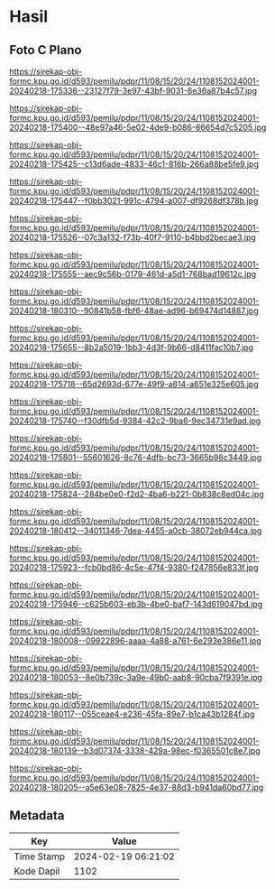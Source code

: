 # Hasil

## Foto C Plano

https://sirekap-obj-formc.kpu.go.id/d593/pemilu/pdpr/11/08/15/20/24/1108152024001-20240218-175336--23127f79-3e97-43bf-9031-6e36a87b4c57.jpg

https://sirekap-obj-formc.kpu.go.id/d593/pemilu/pdpr/11/08/15/20/24/1108152024001-20240218-175400--48e97a46-5e02-4de9-b086-66654d7c5205.jpg

https://sirekap-obj-formc.kpu.go.id/d593/pemilu/pdpr/11/08/15/20/24/1108152024001-20240218-175425--c13d6ade-4833-46c1-816b-266a88be5fe9.jpg

https://sirekap-obj-formc.kpu.go.id/d593/pemilu/pdpr/11/08/15/20/24/1108152024001-20240218-175447--f0bb3021-991c-4794-a007-df9268df378b.jpg

https://sirekap-obj-formc.kpu.go.id/d593/pemilu/pdpr/11/08/15/20/24/1108152024001-20240218-175526--07c3a132-f73b-40f7-9110-b4bbd2becae3.jpg

https://sirekap-obj-formc.kpu.go.id/d593/pemilu/pdpr/11/08/15/20/24/1108152024001-20240218-175555--aec9c56b-0179-461d-a5d1-768bad19612c.jpg

https://sirekap-obj-formc.kpu.go.id/d593/pemilu/pdpr/11/08/15/20/24/1108152024001-20240218-180310--90841b58-fbf6-48ae-ad96-b69474d14887.jpg

https://sirekap-obj-formc.kpu.go.id/d593/pemilu/pdpr/11/08/15/20/24/1108152024001-20240218-175655--8b2a5019-1bb3-4d3f-9b66-d8411fac10b7.jpg

https://sirekap-obj-formc.kpu.go.id/d593/pemilu/pdpr/11/08/15/20/24/1108152024001-20240218-175718--65d2693d-677e-49f9-a814-a651e325e605.jpg

https://sirekap-obj-formc.kpu.go.id/d593/pemilu/pdpr/11/08/15/20/24/1108152024001-20240218-175740--f30dfb5d-9384-42c2-9ba6-9ec34731e9ad.jpg

https://sirekap-obj-formc.kpu.go.id/d593/pemilu/pdpr/11/08/15/20/24/1108152024001-20240218-175801--55601626-8c76-4dfb-bc73-3665b98c3449.jpg

https://sirekap-obj-formc.kpu.go.id/d593/pemilu/pdpr/11/08/15/20/24/1108152024001-20240218-175824--284be0e0-f2d2-4ba6-b221-0b838c8ed04c.jpg

https://sirekap-obj-formc.kpu.go.id/d593/pemilu/pdpr/11/08/15/20/24/1108152024001-20240218-180412--34011346-7dea-4455-a0cb-38072eb944ca.jpg

https://sirekap-obj-formc.kpu.go.id/d593/pemilu/pdpr/11/08/15/20/24/1108152024001-20240218-175923--fcb0bd86-4c5e-47f4-9380-f247856e833f.jpg

https://sirekap-obj-formc.kpu.go.id/d593/pemilu/pdpr/11/08/15/20/24/1108152024001-20240218-175946--c625b603-eb3b-4be0-baf7-143d619047bd.jpg

https://sirekap-obj-formc.kpu.go.id/d593/pemilu/pdpr/11/08/15/20/24/1108152024001-20240218-180008--09922896-aaaa-4a88-a761-6e293e386e11.jpg

https://sirekap-obj-formc.kpu.go.id/d593/pemilu/pdpr/11/08/15/20/24/1108152024001-20240218-180053--8e0b739c-3a9e-49b0-aab8-90cba7f9391e.jpg

https://sirekap-obj-formc.kpu.go.id/d593/pemilu/pdpr/11/08/15/20/24/1108152024001-20240218-180117--055ceae4-e236-45fa-89e7-b1ca43b1284f.jpg

https://sirekap-obj-formc.kpu.go.id/d593/pemilu/pdpr/11/08/15/20/24/1108152024001-20240218-180139--b3d07374-3338-429a-98ec-f0365501c8e7.jpg

https://sirekap-obj-formc.kpu.go.id/d593/pemilu/pdpr/11/08/15/20/24/1108152024001-20240218-180205--a5e63e08-7825-4e37-88d3-b941da60bd77.jpg


## Metadata

| Key        | Value               |
| ---------- | ------------------- |
| Time Stamp | 2024-02-19 06:21:02 |
| Kode Dapil | 1102                |



